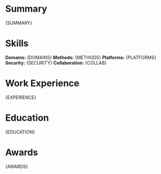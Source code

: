 # Summary
{SUMMARY}

# Skills
**Domains:** {DOMAINS}
**Methods:** {METHODS}
**Platforms:** {PLATFORMS}
**Security:** {SECURITY}
**Collaboration:** {COLLAB}

# Work Experience
{EXPERIENCE}

# Education
{EDUCATION}

# Awards
{AWARDS}
